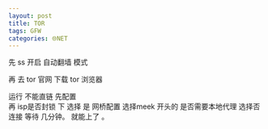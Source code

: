 ```yaml
---
layout: post
title: TOR 
tags: GFW
categories: 🌐NET
---
```


先    ss  开启 自动翻墙 模式  

再  去 tor 官网 下载 tor 浏览器 

运行  不能直链   先配置  
再 isp是否封锁 下 选择 是 
网桥配置  选择meek 开头的 
是否需要本地代理  选择否     连接  等待  几分钟。  就能上了 。

